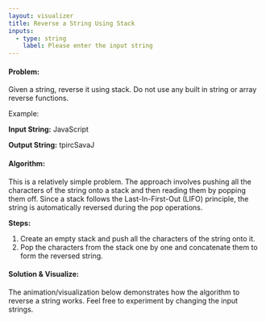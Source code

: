 ```yaml
---
layout: visualizer
title: Reverse a String Using Stack
inputs:
  - type: string
    label: Please enter the input string
---
```


#### Problem:

Given a string, reverse it using stack. Do not use any built in string or array reverse functions.

Example: 

**Input String:** JavaScript

**Output String:** tpircSavaJ

#### Algorithm:

This is a relatively simple problem. The approach involves pushing all the characters of the string onto a stack and then reading them by popping them off. Since a stack follows the Last-In-First-Out (LIFO) principle, the string is automatically reversed during the pop operations.

**Steps:**

1. Create an empty stack and push all the characters of the string onto it.
2. Pop the characters from the stack one by one and concatenate them to form the reversed string.

#### Solution & Visualize:

The animation/visualization below demonstrates how the algorithm to reverse a string works. Feel free to experiment by changing the input strings.
